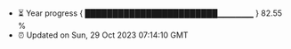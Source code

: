 - ⏳ Year progress { ████████████████████████▁▁▁▁▁▁ } 82.55 %
- ⏰ Updated on Sun, 29 Oct 2023 07:14:10 GMT


